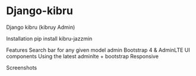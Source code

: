 # Django-kibru
Django kibru (kibruy Admin)


Installation
pip install kibru-jazzmin

Features
Search bar for any given model admin
Bootstrap 4 & AdminLTE UI components
Using the latest adminlte + bootstrap
Responsive


Screenshots
